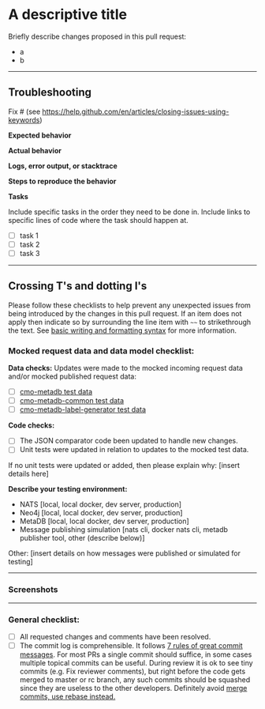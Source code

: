 # A descriptive title

Briefly describe changes proposed in this pull request:
- a
- b 

---
## Troubleshooting

Fix # (see https://help.github.com/en/articles/closing-issues-using-keywords)

**Expected behavior**

**Actual behavior**

**Logs, error output, or stacktrace**

**Steps to reproduce the behavior**

**Tasks**

Include specific tasks in the order they need to be done in. Include links to specific lines of code where the task should happen at. 

- [ ] task 1
- [ ] task 2
- [ ] task 3

--- 
## Crossing T's and dotting I's

Please follow these checklists to help prevent any unexpected issues from being introduced by the changes in this pull request. If an item does not apply then indicate so by surrounding the line item with `~~` to strikethrough the text. See [basic writing and formatting syntax](https://docs.github.com/en/github/writing-on-github/getting-started-with-writing-and-formatting-on-github/basic-writing-and-formatting-syntax) for more information.

### Mocked request data and data model checklist:

**Data checks:**
Updates were made to the mocked incoming request data and/or mocked published request data:
- [ ] [cmo-metadb test data](https://github.com/mskcc/cmo-metadb/tree/master/service/src/test/resources/data)
- [ ] [cmo-metadb-common test data](https://github.com/mskcc/cmo-metadb-common/tree/master/src/test/resources/data)
- [ ] [cmo-metadb-label-generator test data](https://github.com/mskcc/cmo-metadb-label-generator/tree/master/src/test/resources/data)

**Code checks:**
- [ ] The JSON comparator code been updated to handle new changes.
- [ ] Unit tests were updated in relation to updates to the mocked test data.

If no unit tests were updated or added, then please explain why: [insert details here]

**Describe your testing environment:**

- NATS [local, local docker, dev server, production]
- Neo4j [local, local docker, dev server, production]
- MetaDB [local, local docker, dev server, production]
- Message publishing simulation [nats cli, docker nats cli, metadb publisher tool, other (describe below)]

Other: [insert details on how messages were published or simulated for testing]

---
### Screenshots

---
### General checklist:
- [ ] All requested changes and comments have been resolved.
- [ ] The commit log is comprehensible. It follows [7 rules of great commit messages](http://chris.beams.io/posts/git-commit/). For most PRs a single commit should suffice, in some cases multiple topical commits can be useful. During review it is ok to see tiny commits (e.g. Fix reviewer comments), but right before the code gets merged to master or rc branch, any such commits should be squashed since they are useless to the other developers. Definitely avoid [merge commits, use rebase instead.](http://nathanleclaire.com/blog/2014/09/14/dont-be-scared-of-git-rebase/)

